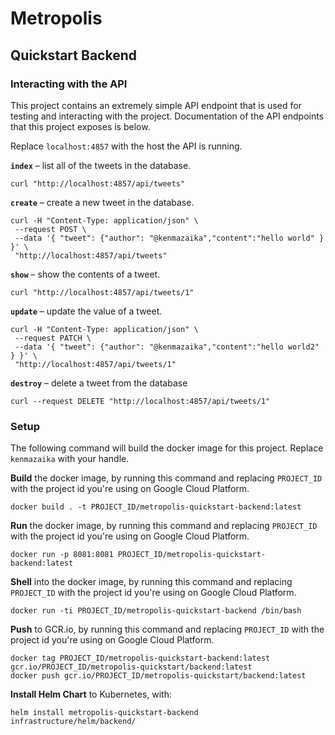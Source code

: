 # Metropolis
## Quickstart Backend

### Interacting with the API

This project contains an extremely simple API endpoint that is used for testing and interacting with the project.  Documentation of the API endpoints that this project exposes is below.

Replace `localhost:4857` with the host the API is running.

**`index`** – list all of the tweets in the database.

```
curl "http://localhost:4857/api/tweets"
```

**`create`** – create a new tweet in the database.

```
curl -H "Content-Type: application/json" \
 --request POST \
 --data '{ "tweet": {"author": "@kenmazaika","content":"hello world" } }' \
 "http://localhost:4857/api/tweets"
```

**`show`** – show the contents of a tweet.

```
curl "http://localhost:4857/api/tweets/1"
```

**`update`** – update the value of a tweet.


```
curl -H "Content-Type: application/json" \
 --request PATCH \
 --data '{ "tweet": {"author": "@kenmazaika","content":"hello world2" } }' \
 "http://localhost:4857/api/tweets/1"
```

**`destroy`** – delete a tweet from the database

```
curl --request DELETE "http://localhost:4857/api/tweets/1"
```


### Setup

The following command will build the docker image for this project.  Replace `kenmazaika` with your handle.

**Build** the docker image, by running this command and replacing `PROJECT_ID` with the project id you're using on Google Cloud Platform.

```
docker build . -t PROJECT_ID/metropolis-quickstart-backend:latest
```

**Run** the docker image, by running this command and replacing `PROJECT_ID` with the project id you're using on Google Cloud Platform.

```
docker run -p 8081:8081 PROJECT_ID/metropolis-quickstart-backend:latest
```

**Shell** into the docker image, by running this command and replacing `PROJECT_ID` with the project id you're using on Google Cloud Platform.

```
docker run -ti PROJECT_ID/metropolis-quickstart-backend /bin/bash
```

**Push** to GCR.io, by running this command and replacing `PROJECT_ID` with the project id you're using on Google Cloud Platform.

```
docker tag PROJECT_ID/metropolis-quickstart-backend:latest gcr.io/PROJECT_ID/metropolis-quickstart/backend:latest
docker push gcr.io/PROJECT_ID/metropolis-quickstart/backend:latest
```


**Install Helm Chart** to Kubernetes, with:

```
helm install metropolis-quickstart-backend infrastructure/helm/backend/
```